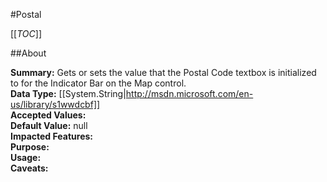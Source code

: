 #Postal

[[_TOC_]]

##About

**Summary:**  Gets or sets the value that the Postal Code textbox is initialized to for the Indicator Bar on the Map control.   
**Data Type:** [[System.String|http://msdn.microsoft.com/en-us/library/s1wwdcbf]]  
**Accepted Values:**   
**Default Value:** null  
**Impacted Features:**   
**Purpose:**   
**Usage:**   
**Caveats:**   

